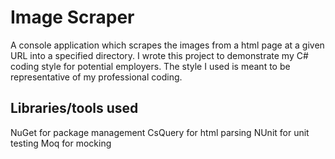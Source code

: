 # Image Scraper
A console application which scrapes the images from a html page at a given URL into a specified directory.  I wrote this project to demonstrate my C# coding style for potential employers.  The style I used is meant to be representative of my professional coding.

## Libraries/tools used
NuGet for package management
CsQuery for html parsing
NUnit for unit testing
Moq for mocking
